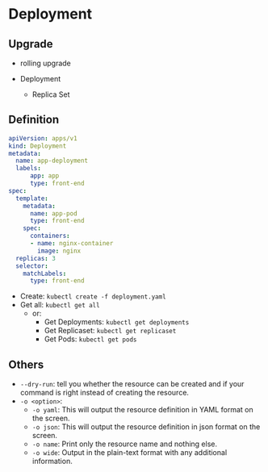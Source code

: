 # Deployment

## Upgrade
- rolling upgrade

- Deployment
    - Replica Set

## Definition
```yaml
apiVersion: apps/v1
kind: Deployment
metadata:
  name: app-deployment
  labels:
      app: app
      type: front-end
spec:
  template:
    metadata:
      name: app-pod
      type: front-end
    spec:
      containers:
      - name: nginx-container
        image: nginx
  replicas: 3
  selector:
    matchLabels:
      type: front-end
```
- Create: `kubectl create -f deployment.yaml` 
- Get all: `kubectl get all`
    - or:
        - Get Deployments: `kubectl get deployments`
        - Get Replicaset: `kubectl get replicaset` 
        - Get Pods: `kubectl get pods`

## Others
- `--dry-run`: tell you whether the resource can be created and if your command is right instead of creating the resource.
- `-o <option>`:
    - `-o yaml`: This will output the resource definition in YAML format on the screen.
    - `-o json`: This will output the resource definition in json format on the screen.
    - `-o name`: Print only the resource name and nothing else. 
    - `-o wide`: Output in the plain-text format with any additional information.

